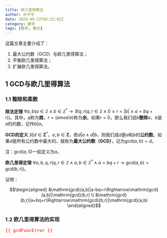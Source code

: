 ```yaml
---
title: 欧几里得算法
author: 孙子平
date: 2020-09-22T05:22:02Z
category: 数学
tags: [数学, 数论]
---
```


这篇文章主要介绍了：

1. 最大公约数（GCD）与欧几里得算法；
2. 平衡欧几里得算法；
3. 扩展欧几里得算法。

<!-- more -->

## 1 GCD与欧几里得算法

### 1.1 整除和素数

**除法定理** $\forall a,b(a\in\mathbb{Z}\land b\in\mathbb{Z}^*\rightarrow\exists!q,r(q,r\in\mathbb{Z}\land 0\leq r<|b|\land a=bq+r))$。其中，$q$称为**商**，$r = (a \operatorname{mod} b)$称为**余**。如果$r=0$，那么我们说$b$**整除**$a$，$b$是$a$的约数，记作$b|a$。

**GCD的定义** 对$d\in\mathbf{Z}^*$，$a,b\in\mathbf{Z}$，若$d|a\land d|b$，则我们成$d$是$a$和$b$的**公约数**。如果$d$是所有公约数中最大的，就称为**最大公约数（GCD）**，记为$\mathrm{gcd}(a,b)=d$。

注：$\mathrm{gcd}(a,0)$一般定义为$a$。

**欧几里得定理** $\forall a,b,q,r(q,r\in\mathbb{Z}\land a,b\in\mathbb{Z}^*\land a=bq+r\rightarrow\mathrm{gcd}(a,b)=\mathrm{gcd}(b,r))$。

证明：

$$\begin{aligned}
&\mathrm{gcd}(a,b)|a-bq=r\Rightarrow\mathrm{gcd}(a,b)|\mathrm{gcd}(b,r) \\
&\mathrm{gcd}(b,r)|a=bq+r\Rightarrow\mathrm{gcd}(b,r)|\mathrm{gcd}(a,b)
\end{aligned}$$

### 1.2 欧几里得算法的实现

<div id="euclidean-code"></div>

<div v-if="gcdFuncError !== null" class="error-panel">{{ gcdFuncError }}</div>

<script>
export function loadScript (src, id) {
  return new Promise((resolve, reject) => {
    if (document.getElementById(id)) {
      resolve()
    } else {
      const script = document.createElement('script')
      script.src = src
      script.id = id
      script.addEventListener('load', resolve)
      document.body.appendChild(script)
    }
  })
}

export function loadStyle (src, id) {
  return new Promise((resolve, reject) => {
    if (document.getElementById(id)) {
      resolve()
    } else {
      const style = document.createElement('link')
      style.rel = 'stylesheet'
      style.href = src
      style.id = id
      style.addEventListener('load', resolve)
      document.body.appendChild(style)
    }
  })
}

export default {
  data: () => ({
    gcdFuncBody: 'function gcd(a, b) {\n\treturn b == 0 ? a : gcd(b, a % b);\n}',
    gcdFunc: null,
    gcdFuncError: null,
  }),
  mounted () {
    Promise.all([
      loadScript('https://cdnjs.cloudflare.com/ajax/libs/codemirror/5.58.1/codemirror.min.js', 'script-codemirror'),
      loadStyle('//cdnjs.cloudflare.com/ajax/libs/codemirror/5.58.1/codemirror.min.css', 'style-codemirror')
    ])
      .then(() => loadScript('https://cdnjs.cloudflare.com/ajax/libs/codemirror/5.58.1/mode/javascript/javascript.min.js', 'script-codemirror-mode-javascript'))
      .then(() => {
        const element = document.getElementById('euclidean-code')
        const code = CodeMirror((elt) => {
          element.appendChild(elt, element)
        }, {
          value: this.gcdFuncBody,
          mode: 'javascript',
          lineNumbers: true,
          viewportMargin: Infinity
        })
        const doc = code.getDoc()
        doc.markText(
          { line: doc.firstLine(), ch: 0 },
          { line: doc.firstLine() + 1, ch: 0 },
          { readOnly: true, atomic: true, selectLeft: false, css: 'opacity: 0.5' })
        doc.markText(
          { line: doc.lastLine() - 1, ch: doc.getLine(doc.lastLine() - 1).length },
          { line: doc.lastLine(), ch: 1 },
          { readOnly: true, atomic: true, selectRight: false, css: 'opacity: 0.5' })
        code.on('change', () => {
          this.gcdFuncBody = code.getValue()
        })
      })
    this.onGcdFuncBodyUpdated()
  },
  watch: {
    gcdFuncBody: 'onGcdFuncBodyUpdated',
    gcdFuncError () {
      const element = document.getElementById('euclidean-code').firstChild
      element.classList[this.gcdFuncError === null ? 'remove' : 'add']('CodeMirror-error')
    }
  },
  methods: {
    onGcdFuncBodyUpdated () { // TODO: debounce
      try {
        this.gcdFunc = new Function('a', 'b', `const gcd = (\n${this.gcdFuncBody}\n); return gcd(a, b)`)
        this.gcdFuncError = null
      } catch (e) {
        console.log(e.lineNumber, e.columnNumber)
        this.gcdFunc = null
        this.gcdFuncError = e.stack
      }
    }
  }
}
</script>

<style>
.CodeMirror {
  font-size: 16px;
  height: auto !important;
  font-family: monospace;
  border: 1px solid #eee;
  border-radius: 5px;
  margin-top: 1em;
  margin-bottom: 1em;
}
.CodeMirror.CodeMirror-error {
  border: 1px solid rgba(255,0,0,0.5);
}
.CodeMirror.CodeMirror-focused {
  border: 1px solid rgba(0,0,255,0.5);
  box-shadow: 0 0 5px rgba(0,0,255,0.5);
}
.CodeMirror.CodeMirror-focused.CodeMirror-error {
  border: 1px solid rgba(255,0,0,0.5);
  box-shadow: 0 0 5px rgba(255,0,0,0.5);
}

.error-panel {
  margin-top: 1em;
  margin-bottom: 1em;
  white-space: pre-wrap;
  font-family: monospace;
  color: red;
  font-size: 14px;
}
</style>
